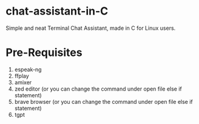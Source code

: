 # chat-assistant-in-C
Simple and neat Terminal Chat Assistant, made in C for Linux users.


# Pre-Requisites
  1. espeak-ng
  2. ffplay
  3. amixer
  4. zed editor (or you can change the command under open file else if statement)
  5. brave browser (or you can change the command under open file else if statement)
  6. tgpt


